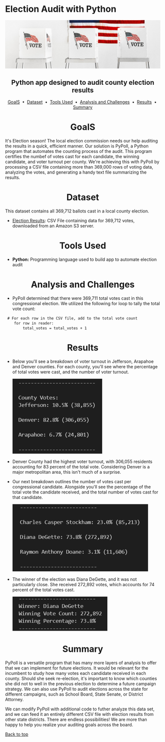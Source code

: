# Election Audit with Python

![Voting Poll Booth](images/voting-poll-booth.png)

## <div align="center">Python app designed to audit county election results</div>

<p align="center">
<a href="#goal">GoalS</a> &nbsp;&bull;&nbsp;
<a href="#dataset">Dataset</a> &nbsp;&bull;&nbsp;
<a href="#tools-used">Tools Used</a> &nbsp;&bull;&nbsp;
<a href="#analysis-and-challenges">Analysis and Challenges</a> &nbsp;&bull;&nbsp;
<a href="#results">Results</a> &nbsp;&bull;&nbsp;
<a href="#summary">Summary</a>
</p>

# <div align="center">GoalS</div>
It's Election season! The local election commission needs our help auditing the results in a quick, efficient manner. Our solution is PyPoll, a Python program that automates the counting process of the audit. This program certifies the numbef of votes cast for each candidate, the winning candidate, and voter turnout per county. We're achieving this with PyPoll by processing a CSV file containing more than 369,000 rows of voting data, analyzing the votes, and generating a handy text file summarizing the results.


# <div align="center">Dataset</div>
This dataset contains all 369,712 ballots cast in a local county election.

- [Election Results](data/election_results.csv): CSV File containing data for 369,712 votes, downloaded from an Amazon S3 server.

# <div align="center">Tools Used</div>
- **Python:** Programming language used to build app to automate election audit

# <div align="center">Analysis and Challenges</div>
- PyPoll determined that there were 369,711 total votes cast in this congressional election. We utilized the following for loop to tally the total vote count:
```
 # For each row in the CSV file, add to the total vote count
    for row in reader:
        total_votes = total_votes + 1
```

# <div align="center">Results</div>

- Below you'll see a breakdown of voter turnout in Jefferson, Arapahoe and Denver counties. For each county, you'll see where the percentage of total votes were cast, and the number of voter turnout.

   ![County Summary](images/County_Summary.png)

- Denver County had the highest voter turnout, with 306,055 residents accounting for 83 percent of the total vote. Considering Denver is a major metropolitan area, this isn't much of a surprise.

- Our next breakdown outlines the number of votes cast per congressional candidate. Alongside you'll see the percentage of the total vote the candidate received, and the total number of votes cast for that candidate.

   ![Election Results](images/Election_Results.png)
   
- The winner of the election was Diana DeGette, and it was not particularly close. She received 272,892 votes, which accounts for 74 percent of the total votes cast.

   ![Election Winner](images/Election_Winner.png)

# <div align="center">Summary</div>
PyPoll is a versatile program that has many more layers of analysis to offer that we can implement for future elections. It would be relevant for the incumbent to study how many votes each candidate received in each county. Should she seek re-election, it's important to know which counties she did not to well in the previous election to determine a future campaign strategy. We can also use PyPoll to audit elections across the state for different campaigns, such as School Board, State Senate, or District Attorney. 

We can modify PyPoll with additional code to futher analyze this data set, and we can feed it an entirely different CSV file with election results from other state districts. There are endless possibilities! We are more than happy to help you realize your auditing goals across the board.

[Back to top](#election-audit-with-python)






